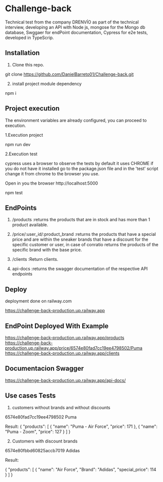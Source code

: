 # Challenge-back
Technical test from the company DRENVÍO as part of the technical interview, developing an API with Node js, mongose for the Mongo db database, Swggaer for endPoint documentation, Cypress for e2e tests, developed in TypeScrip.

## Installation

1. Clone this repo.

git clone https://github.com/DanielBarreto01/Challenge-back.git

2. install project module dependency

npm i

## Project execution

The environment variables are already configured, you can proceed to execution.

1.Execution project

npm run dev

2.Execution test

cypress uses a browser to observe the tests by default it uses CHROME if you do not have it installed go to the package.json file and in the 'test' script change it from chrome to the browser you use.

Open in you the browser http://localhost:5000

npm test

## EndPoints

1. /products  :returns the products that are in stock and has more than 1 product available.
2. /price/:user_id/:product_brand  :returns the products that have a special price and are within the sneaker brands that have a discount for the specific customer or user, in case of conratio returns the products of the specific brand with the base price.
3. /clients  :Return clients.

4. api-docs  :returns the swagger documentation of the respective API endpoints

## Deploy

deployment done on railway.com

https://challenge-back-production.up.railway.app

## EndPoint Deployed With Example
https://challenge-back-production.up.railway.app/products
https://challenge-back-production.up.railway.app/price/6574e80fad7cc19ee4798502/Puma
https://challenge-back-production.up.railway.app/clients

## Documentacion Swagger

https://challenge-back-production.up.railway.app/api-docs/

## Use cases Tests

1. customers without brands and without discounts 

6574e80fad7cc19ee4798502
Puma

Result:
{
    "products": [
        {
            "name": "Puma - Air Force",
            "price": 171
        },
        {
            "name": "Puma - Zoom",
            "price": 127
        }
    ]
}

2. Customers with discount brands

6574e80fbbd60825accb7019
Adidas

Result:

{
    "products": [
        {
            "name": "Air Force",
            "Brand": "Adidas",
            "special_price": 114
        }
    ]
}












